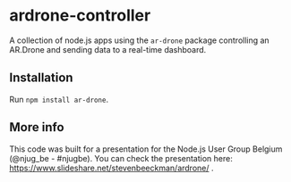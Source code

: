 ardrone-controller
==================

A collection of node.js apps using the `ar-drone` package controlling an AR.Drone and sending data to a real-time dashboard.

Installation
------------

Run `npm install ar-drone`.

More info
---------

This code was built for a presentation for the Node.js User Group Belgium (@njug_be - #njugbe). You can check the presentation here: https://www.slideshare.net/stevenbeeckman/ardrone/ .